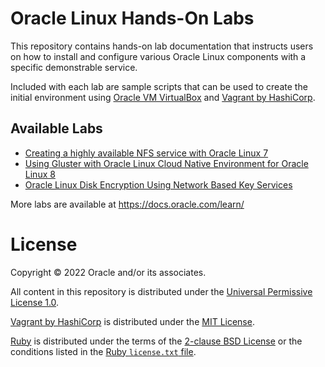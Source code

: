 # Oracle Linux Hands-On Labs

This repository contains hands-on lab documentation that instructs users on how
to install and configure various Oracle Linux components with a specific 
demonstrable service.

Included with each lab are sample scripts that can be used to create the initial
environment using [Oracle VM VirtualBox](https://virtualbox.org) and 
[Vagrant by HashiCorp](https://www.vagrantup.com/).

## Available Labs

* [Creating a highly available NFS service with Oracle Linux 7](https://oracle-samples.github.io/linux-labs/HA-NFS/)
* [Using Gluster with Oracle Linux Cloud Native Environment for Oracle Linux 8](https://oracle-samples.github.io/linux-labs/OLCNE-Gluster/)
* [Oracle Linux Disk Encryption Using Network Based Key Services](https://oracle-samples.github.io/linux-labs/NBDE/)

More labs are available at <https://docs.oracle.com/learn/>

# License

Copyright &copy; 2022 Oracle and/or its associates. 

All content in this repository is distributed under the [Universal Permissive 
License 1.0](https://oss.oracle.com/licenses/upl/).

[Vagrant by HashiCorp](https://www.vagrantup.com/) is distributed under the
[MIT License](https://github.com/hashicorp/vagrant/blob/master/LICENSE).

[Ruby](https://www.ruby-lang.org/en/) is distributed under the terms of the 
[2-clause BSD License](https://opensource.org/licenses/BSD-2-Clause) or the 
conditions listed in the [Ruby `license.txt` file](https://www.ruby-lang.org/en/about/license.txt).
